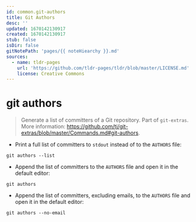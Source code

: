 ```yaml
---
id: common.git-authors
title: Git Authors
desc: ''
updated: 1670142130917
created: 1670142130917
stub: false
isDir: false
gitNotePath: 'pages/{{ noteHiearchy }}.md'
sources:
  - name: tldr-pages
    url: 'https://github.com/tldr-pages/tldr/blob/master/LICENSE.md'
    license: Creative Commons
---
```

# git authors

> Generate a list of committers of a Git repository.
> Part of `git-extras`.
> More information: <https://github.com/tj/git-extras/blob/master/Commands.md#git-authors>.

- Print a full list of committers to `stdout` instead of to the `AUTHORS` file:

`git authors --list`

- Append the list of committers to the `AUTHORS` file and open it in the default editor:

`git authors`

- Append the list of committers, excluding emails, to the `AUTHORS` file and open it in the default editor:

`git authors --no-email`

